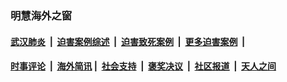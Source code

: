 
### 明慧海外之窗

####  [武汉肺炎](indexes/365.md?t=02080900) &nbsp;|&nbsp;  [迫害案例综述](indexes/328.md?t=02080900) &nbsp;|&nbsp; [迫害致死案例](indexes/277.md?t=02080900)  &nbsp;|&nbsp; [更多迫害案例](indexes/81.md?t=02080900)  &nbsp;|&nbsp; 
####  [时事评论](indexes/19.md?t=02080900) &nbsp;|&nbsp; [海外简讯](indexes/245.md?t=02080900)&nbsp;|&nbsp;  [社会支持](indexes/140.md?t=02080900) &nbsp;|&nbsp; [褒奖决议](indexes/282.md?t=02080900) &nbsp;|&nbsp; [社区报道](indexes/91.md?t=02080900)  &nbsp;|&nbsp; [天人之间](indexes/78.md?t=02080900) 

